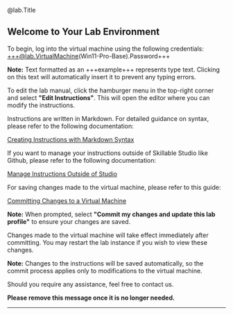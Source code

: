 @lab.Title

## Welcome to Your Lab Environment

To begin, log into the virtual machine using the following credentials: +++@lab.VirtualMachine(Win11-Pro-Base).Password+++

**Note:** Text formatted as an +++example+++ represents type text. Clicking on this text will automatically insert it to prevent any typing errors.

To edit the lab manual, click the hamburger menu in the top-right corner and select **"Edit Instructions"**. This will open the editor where you can modify the instructions.

Instructions are written in Markdown. For detailed guidance on syntax, please refer to the following documentation:

[Creating Instructions with Markdown Syntax](https://docs.skillable.com/docs/creating-instructions-with-markdown-syntax)

If you want to manage your instructions outside of Skillable Studio like Github, please refer to the following documentation:

[Manage Instructions Outside of Studio](https://docs.skillable.com/docs/manage-instructions-outside-of-studio)

For saving changes made to the virtual machine, please refer to this guide:  

[Committing Changes to a Virtual Machine](https://docs.skillable.com/docs/committing-changes-to-a-lab)

**Note:** When prompted, select **"Commit my changes and update this lab profile"** to ensure your changes are saved.

Changes made to the virtual machine will take effect immediately after committing. You may restart the lab instance if you wish to view these changes.

**Note:** Changes to the instructions will be saved automatically, so the commit process applies only to modifications to the virtual machine.

Should you require any assistance, feel free to contact us.

**Please remove this message once it is no longer needed.**

---
